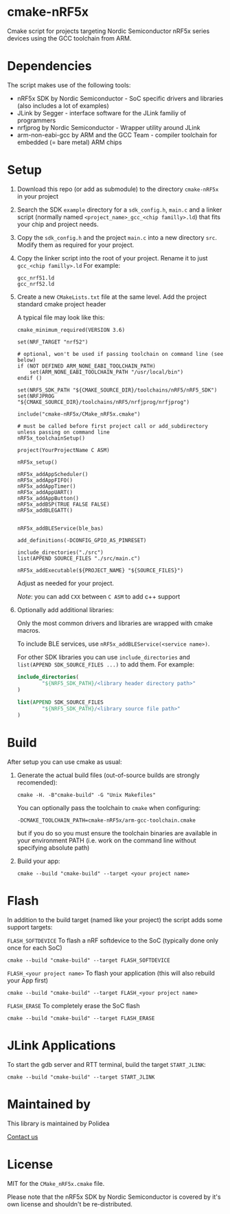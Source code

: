# cmake-nRF5x

Cmake script for projects targeting Nordic Semiconductor nRF5x series devices using the GCC toolchain from ARM.

# Dependencies

The script makes use of the following tools:

- nRF5x SDK by Nordic Semiconductor - SoC specific drivers and libraries (also includes a lot of examples)
- JLink by Segger - interface software for the JLink familiy of programmers
- nrfjprog by Nordic Semiconductor - Wrapper utility around JLink
- arm-non-eabi-gcc by ARM and the GCC Team - compiler toolchain for embedded (= bare metal) ARM chips

# Setup

1. Download this repo (or add as submodule) to the directory `cmake-nRF5x` in your project

1. Search the SDK `example` directory for a `sdk_config.h`, `main.c` and a linker script (normally named `<project_name>_gcc_<chip familly>.ld`) that fits your chip and project needs.

1. Copy the `sdk_config.h` and the project `main.c` into a new directory `src`. Modify them as required for your project.

1. Copy the linker script into the root of your project. Rename it to just `gcc_<chip familly>.ld` For example:
	
	```
	gcc_nrf51.ld
	gcc_nrf52.ld
	```

1. Create a new `CMakeLists.txt` file at the same level. Add the project standard cmake project header

	A typical file may look like this:

	```
	cmake_minimum_required(VERSION 3.6)

	set(NRF_TARGET "nrf52")
	
	# optional, won't be used if passing toolchain on command line (see below)
	if (NOT DEFINED ARM_NONE_EABI_TOOLCHAIN_PATH)
		set(ARM_NONE_EABI_TOOLCHAIN_PATH "/usr/local/bin")
	endif ()
	
	set(NRF5_SDK_PATH "${CMAKE_SOURCE_DIR}/toolchains/nRF5/nRF5_SDK")
	set(NRFJPROG "${CMAKE_SOURCE_DIR}/toolchains/nRF5/nrfjprog/nrfjprog")

	include("cmake-nRF5x/CMake_nRF5x.cmake")

	# must be called before first project call or add_subdirectory unless passing on command line
	nRF5x_toolchainSetup()

	project(YourProjectName C ASM)
	
	nRF5x_setup()

	nRF5x_addAppScheduler()
	nRF5x_addAppFIFO()
	nRF5x_addAppTimer()
	nRF5x_addAppUART()
	nRF5x_addAppButton()
	nRF5x_addBSP(TRUE FALSE FALSE)
	nRF5x_addBLEGATT()


	nRF5x_addBLEService(ble_bas)

	add_definitions(-DCONFIG_GPIO_AS_PINRESET)
			
	include_directories("./src")
	list(APPEND SOURCE_FILES "./src/main.c")

	nRF5x_addExecutable(${PROJECT_NAME} "${SOURCE_FILES}")
	```

	Adjust as needed for your project.

	_Note_: you can add `CXX` between `C ASM` to add c++ support
	
1. Optionally add additional libraries:

	Only the most common drivers and libraries are wrapped with cmake macros.

	To include BLE services, use `nRF5x_addBLEService(<service name>)`.

	For other SDK libraries you can use `include_directories` and `list(APPEND SDK_SOURCE_FILES ...)` to add them. For example:

	```cmake
	include_directories(
	        "${NRF5_SDK_PATH}/<library header directory path>"
	)
		
	list(APPEND SDK_SOURCE_FILES
	        "${NRF5_SDK_PATH}/<library source file path>"
	)
	```
	

# Build

After setup you can use cmake as usual:

1. Generate the actual build files (out-of-source builds are strongly recomended):

	```commandline
	cmake -H. -B"cmake-build" -G "Unix Makefiles"
	```
	You can optionally pass the toolchain to `cmake` when configuring:
    ```
    -DCMAKE_TOOLCHAIN_PATH=cmake-nRF5x/arm-gcc-toolchain.cmake
    ```
    but if you do so you must ensure the toolchain binaries are available in your environment PATH (i.e. work on the command line without specifying absolute path)

2. Build your app:

	```commandline
	cmake --build "cmake-build" --target <your project name>
	```

# Flash

In addition to the build target (named like your project) the script adds some support targets:

`FLASH_SOFTDEVICE` To flash a nRF softdevice to the SoC (typically done only once for each SoC)

```commandline
cmake --build "cmake-build" --target FLASH_SOFTDEVICE
```

`FLASH_<your project name>` To flash your application (this will also rebuild your App first)

```commandline
cmake --build "cmake-build" --target FLASH_<your project name>
```

`FLASH_ERASE` To completely erase the SoC flash

```commandline
cmake --build "cmake-build" --target FLASH_ERASE
```

# JLink Applications

To start the gdb server and RTT terminal, build the target `START_JLINK`:

```commandline
cmake --build "cmake-build" --target START_JLINK
```

# Maintained by

This library is maintained by Polidea

[Contact us](https://www.polidea.com/project/?utm_source=Github&utm_medium=Npaid&utm_campaign=Kontakt&utm_term=Code&utm_content=GH_NOP_KKT_COD_CRF001)

# License

MIT for the `CMake_nRF5x.cmake` file. 

Please note that the nRF5x SDK by Nordic Semiconductor is covered by it's own license and shouldn't be re-distributed. 

